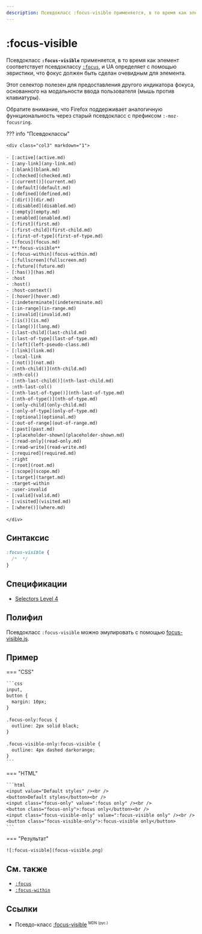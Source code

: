 ```yaml
---
description: Псевдокласс :focus-visible применяется, в то время как элемент соответствует псевдоклассу :focus, и UA определяет с помощью эвристики, что фокус должен быть сделан очевидным для элемента
---
```


# :focus-visible

Псевдокласс **`:focus-visible`** применяется, в то время как элемент соответствует псевдоклассу [`:focus`](focus.md), и UA определяет с помощью эвристики, что фокус должен быть сделан очевидным для элемента.

Этот селектор полезен для предоставления другого индикатора фокуса, основанного на модальности ввода пользователя (мышь против клавиатуры).

Обратите внимание, что Firefox поддерживает аналогичную функциональность через старый псевдокласс с префиксом `:-moz-focusring`.

??? info "Псевдоклассы"

    <div class="col3" markdown="1">

    - [:active](active.md)
    - [:any-link](any-link.md)
    - [:blank](blank.md)
    - [:checked](checked.md)
    - [:current()](current.md)
    - [:default](default.md)
    - [:defined](defined.md)
    - [:dir()](dir.md)
    - [:disabled](disabled.md)
    - [:empty](empty.md)
    - [:enabled](enabled.md)
    - [:first](first.md)
    - [:first-child](first-child.md)
    - [:first-of-type](first-of-type.md)
    - [:focus](focus.md)
    - **:focus-visible**
    - [:focus-within](focus-within.md)
    - [:fullscreen](fullscreen.md)
    - [:future](future.md)
    - [:has()](has.md)
    - :host
    - :host()
    - :host-context()
    - [:hover](hover.md)
    - [:indeterminate](indeterminate.md)
    - [:in-range](in-range.md)
    - [:invalid](invalid.md)
    - [:is()](is.md)
    - [:lang()](lang.md)
    - [:last-child](last-child.md)
    - [:last-of-type](last-of-type.md)
    - [:left](left-pseudo-class.md)
    - [:link](link.md)
    - :local-link
    - [:not()](not.md)
    - [:nth-child()](nth-child.md)
    - :nth-col()
    - [:nth-last-child()](nth-last-child.md)
    - :nth-last-col()
    - [:nth-last-of-type()](nth-last-of-type.md)
    - [:nth-of-type()](nth-of-type.md)
    - [:only-child](only-child.md)
    - [:only-of-type](only-of-type.md)
    - [:optional](optional.md)
    - [:out-of-range](out-of-range.md)
    - [:past](past.md)
    - [:placeholder-shown](placeholder-shown.md)
    - [:read-only](read-only.md)
    - [:read-write](read-write.md)
    - [:required](required.md)
    - :right
    - [:root](root.md)
    - [:scope](scope.md)
    - [:target](target.md)
    - :target-within
    - :user-invalid
    - [:valid](valid.md)
    - [:visited](visited.md)
    - [:where()](where.md)

    </div>

## Синтаксис

```css
:focus-visible {
  /*  */
}
```

## Спецификации

- [Selectors Level 4](https://drafts.csswg.org/selectors-4/#the-focus-visible-pseudo)

## Полифил

Псевдокласс `:focus-visible` можно эмулировать с помощью [focus-visible.js](https://github.com/WICG/focus-visible).

## Пример

=== "CSS"

    ```css
    input,
    button {
      margin: 10px;
    }

    .focus-only:focus {
      outline: 2px solid black;
    }

    .focus-visible-only:focus-visible {
      outline: 4px dashed darkorange;
    }
    ```

=== "HTML"

    ```html
    <input value="Default styles" /><br />
    <button>Default styles</button><br />
    <input class="focus-only" value=":focus only" /><br />
    <button class="focus-only">:focus only</button><br />
    <input class="focus-visible-only" value=":focus-visible only" /><br />
    <button class="focus-visible-only">:focus-visible only</button>
    ```

=== "Результат"

    ![:focus-visible](focus-visible.png)

## См. также

- [`:focus`](focus.md)
- [`:focus-within`](focus-within.md)

## Ссылки

- Псевдо-класс [:focus-visible](https://developer.mozilla.org/en-US/docs/Web/CSS/:focus-visible) <sup><small>MDN (рус.)</small></sup>
